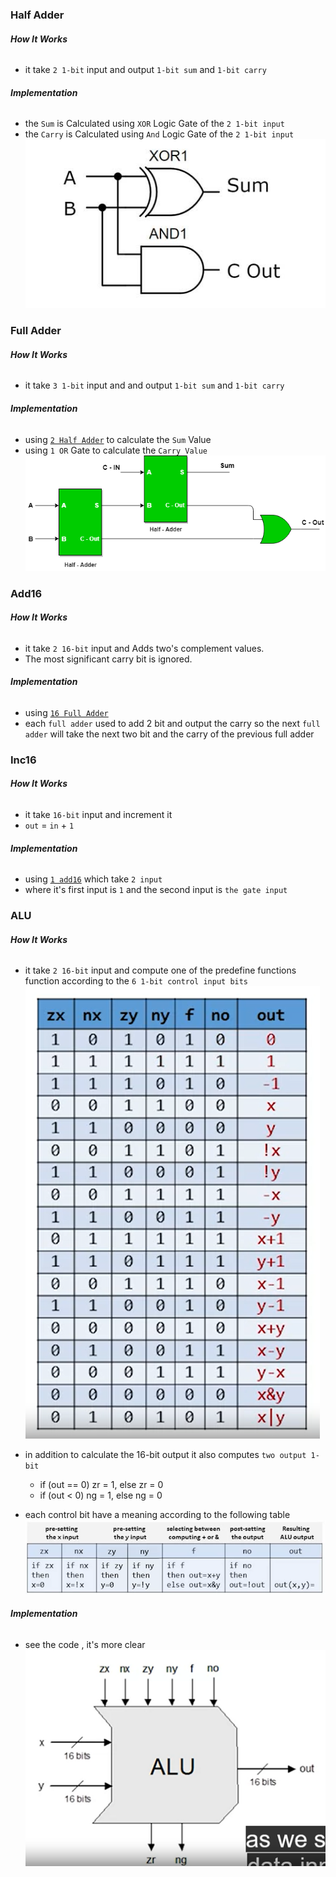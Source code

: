 ### **Half Adder**

###### **How It Works**

- it take `2 1-bit` input and output `1-bit sum` and `1-bit carry`

###### **Implementation**

- the `Sum` is Calculated using `XOR` Logic Gate of the `2 1-bit input`
- the `Carry` is Calculated using `And` Logic Gate of the `2 1-bit input`
  ![alt text](/Projects/Boolean%20Arithmetic/images/half-adder-logic-gate-level-circuit-diagram.jpg)

### **Full Adder**

###### **How It Works**

- it take `3 1-bit` input and and output `1-bit sum` and `1-bit carry`

###### **Implementation**

- using [`2 Half Adder`](#half-adder) to calculate the `Sum` Value
- using `1 OR` Gate to calculate the `Carry Value`
  ![alt text](/Projects/Boolean%20Arithmetic/images/4-34.png)

### **Add16**

###### **How It Works**

- it take `2 16-bit` input and Adds two's complement values.
- The most significant carry bit is ignored.

###### **Implementation**

- using [`16 Full Adder`](#full-adder)
- each `full adder` used to add 2 bit and output the carry so the next `full adder` will take the next two bit and the carry of the previous full adder

### **Inc16**

###### **How It Works**

- it take `16-bit` input and increment it
- `out` = `in` + `1`

###### **Implementation**

- using [`1 add16`](#add16) which take `2 input`
- where it's first input is `1` and the second input is `the gate input`

### **ALU**

###### **How It Works**

- it take `2 16-bit` input and compute one of the predefine functions function according to the `6 1-bit control input bits`
  ![](/Projects/Boolean%20Arithmetic/images/ALU-Function.png)
- in addition to calculate the 16-bit output it also computes `two output 1-bit`

  - if (out == 0) zr = 1, else zr = 0
  - if (out < 0) ng = 1, else ng = 0

- each control bit have a meaning according to the following table
  ![alt text](/Projects/Boolean%20Arithmetic/images/dd.png)

###### **Implementation**

- see the code , it's more clear
  ![alt text](/Projects/Boolean%20Arithmetic/images/image.png)
